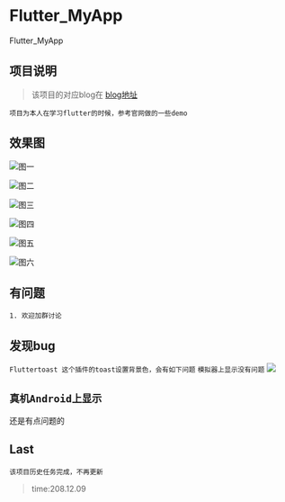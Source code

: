 # Flutter_MyApp
Flutter_MyApp

## 项目说明

> 该项目的对应blog在
[blog地址](http://www.cnblogs.com/gdsblog)

`项目为本人在学习flutter的时候，参考官网做的一些demo`

## 效果图

![图一](https://github.com/TopGuo/Flutter_MyApp/blob/master/doc/shothot/1.gif?raw=true)

![图二](https://github.com/TopGuo/Flutter_MyApp/blob/master/doc/shothot/2.gif?raw=true)

![图三](https://github.com/TopGuo/Flutter_MyApp/blob/master/doc/shothot/2/1.gif?raw=true)

![图四](https://github.com/TopGuo/Flutter_MyApp/blob/master/doc/shothot/2/2.gif?raw=true)


![图五](https://github.com/TopGuo/Flutter_MyApp/blob/master/doc/shothot/2/3.gif?raw=true)

![图六](https://github.com/TopGuo/Flutter_MyApp/blob/master/doc/shothot/2/4.gif?raw=true)



## 有问题

```
1. 欢迎加群讨论

```

## 发现bug

`Fluttertoast 这个插件的toast设置背景色，会有如下问题`
`模拟器上显示没有问题`
![](https://github.com/TopGuo/Flutter_MyApp/blob/master/doc/bugimage/1.png?raw=true)

`真机Android上显示`
- 
还是有点问题的

## Last
`该项目历史任务完成，不再更新`
> time:208.12.09